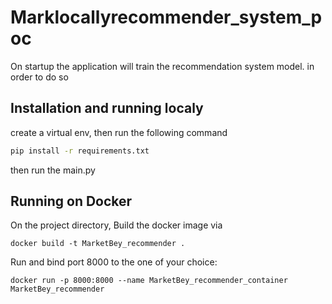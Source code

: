 # Marklocallyrecommender_system_poc

On startup the application will train the recommendation system model.
in order to do so

## Installation and running localy

create a virtual env, then run the following command
```bash
pip install -r requirements.txt
```
then run the main.py


## Running on Docker

On the project directory, Build the docker image via
```
docker build -t MarketBey_recommender .
```

Run and bind port 8000 to the one of your choice:

```
docker run -p 8000:8000 --name MarketBey_recommender_container MarketBey_recommender
```
